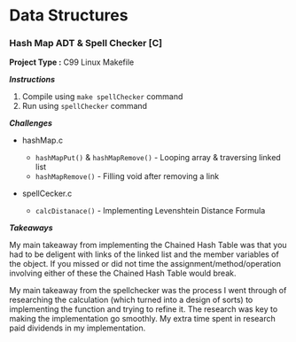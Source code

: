 # Data Structures
### Hash Map ADT & Spell Checker [C]

**Project Type :** C99 Linux Makefile

*__Instructions__*
1. Compile using `make spellChecker` command
1. Run using `spellChecker` command

*__Challenges__*
* hashMap.c
  * `hashMapPut()` & `hashMapRemove()` - Looping array & traversing linked list
  * `hashMapRemove()` - Filling void after removing a link

* spellCecker.c
  * `calcDistanace()` - Implementing Levenshtein Distance Formula

*__Takeaways__*

My main takeaway from implementing the Chained Hash Table was that you had to be deligent with links of the linked list and the member variables of the object. If you missed or did not time the assignment/method/operation involving either of these the Chained Hash Table would break.

My main takeaway from the spellchecker was the process I went through of researching the calculation (which turned into a design of sorts) to implementing the function and trying to refine it. The research was key to making the implementation go smoothly. My extra time spent in research paid dividends in my implementation.



